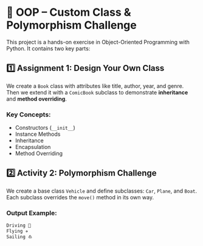 # 🧱 OOP  – Custom Class & Polymorphism Challenge

This project is a hands-on exercise in Object-Oriented Programming with Python. It contains two key parts:

## 1️⃣ Assignment 1: Design Your Own Class

We create a `Book` class with attributes like title, author, year, and genre. Then we extend it with a `ComicBook` subclass to demonstrate **inheritance** and **method overriding**.

### Key Concepts:
- Constructors (`__init__`)
- Instance Methods
- Inheritance
- Encapsulation
- Method Overriding

## 2️⃣ Activity 2: Polymorphism Challenge

We create a base class `Vehicle` and define subclasses: `Car`, `Plane`, and `Boat`. Each subclass overrides the `move()` method in its own way.

### Output Example:
```bash
Driving 🚗
Flying ✈️
Sailing ⛵
